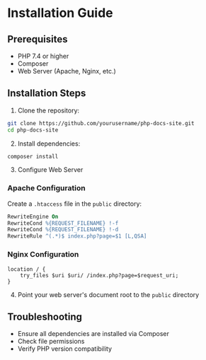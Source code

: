 # Installation Guide

## Prerequisites

- PHP 7.4 or higher
- Composer
- Web Server (Apache, Nginx, etc.)

## Installation Steps

1. Clone the repository:

```bash
git clone https://github.com/yourusername/php-docs-site.git
cd php-docs-site
```

2. Install dependencies:

```bash
composer install
```

3. Configure Web Server

### Apache Configuration

Create a `.htaccess` file in the `public` directory:

```apache
RewriteEngine On
RewriteCond %{REQUEST_FILENAME} !-f
RewriteCond %{REQUEST_FILENAME} !-d
RewriteRule ^(.*)$ index.php?page=$1 [L,QSA]
```

### Nginx Configuration

```nginx
location / {
    try_files $uri $uri/ /index.php?page=$request_uri;
}
```

4. Point your web server's document root to the `public` directory

## Troubleshooting

- Ensure all dependencies are installed via Composer
- Check file permissions
- Verify PHP version compatibility
